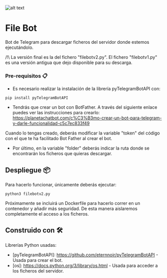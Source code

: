 ![alt text](https://fwhibbit.es/wp-content/uploads/2018/04/botfather-900x444.jpg) 

# File Bot
Bot de Telegram para descargar ficheros del servidor donde estemos ejecutándolo.

/!\ La versión final es la del fichero "filebotv2.py". El fichero "filebotv1.py" es una versión antigua que dejo disponible para su descarga.

### Pre-requisitos 📋
* Es necesario realizar la instalación de la librería pyTelegramBotAPI con:
```
pip install pyTelegramBotAPI
```

* Tendrás que crear un bot con BotFather. A través del siguiente enlace puedes ver las instrucciones para crearlo:
https://planetachatbot.com/c%C3%B3mo-crear-un-bot-para-telegram-y-darle-funcionalidad-c5c7ec833f49

Cuando lo tengas creado, deberás modificar la variable "token" del código con el que te ha facilitado Bot Father al crear el bot.

* Por último, en la variable "folder" deberás indicar la ruta donde se encontrarán los ficheros que quieras descargar.

## Despliegue 📦
Para hacerlo funcionar, únicamente deberás ejecutar:
```
python3 filebotv2.py
```
Próximamente se incluirá un Dockerfile para hacerlo correr en un contenedor y añadir más seguridad. De esta manera aislaremos completamente el acceso a los ficheros.

## Construido con 🛠️
Librerías Python usadas:
* [pyTelegramBotAPI]: https://github.com/eternnoir/pyTelegramBotAPI - Usada para crear el bot.
* [os]: https://docs.python.org/3/library/os.html - Usada para acceder a los ficheros del servidor.
